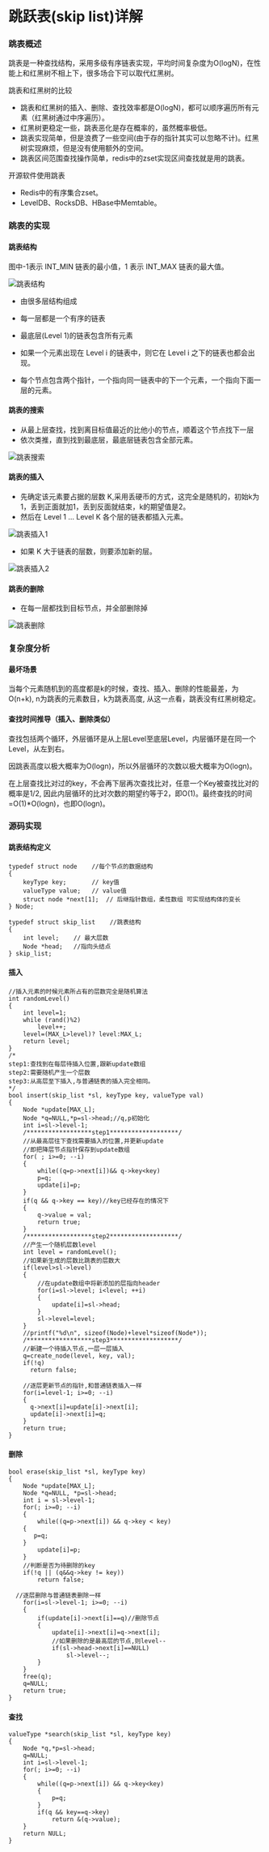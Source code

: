 # 跳跃表(skip list)详解

### 跳表概述
跳表是一种查找结构，采用多级有序链表实现，平均时间复杂度为O(logN)，在性能上和红黑树不相上下，很多场合下可以取代红黑树。

跳表和红黑树的比较
- 跳表和红黑树的插入、删除、查找效率都是O(logN)，都可以顺序遍历所有元素（红黑树通过中序遍历）。
- 红黑树更稳定一些，跳表恶化是存在概率的，虽然概率极低。
- 跳表实现简单，但是浪费了一些空间(由于存的指针其实可以忽略不计)。红黑树实现麻烦，但是没有使用额外的空间。
- 跳表区间范围查找操作简单，redis中的zset实现区间查找就是用的跳表。

开源软件使用跳表
- Redis中的有序集合zset。
- LevelDB、RocksDB、HBase中Memtable。

### 跳表的实现
#### 跳表结构

图中-1表示 INT_MIN 链表的最小值，1 表示 INT_MAX 链表的最大值。

![跳表结构](images/skiplist.jpg)

- 由很多层结构组成

- 每一层都是一个有序的链表

- 最底层(Level 1)的链表包含所有元素

- 如果一个元素出现在 Level i 的链表中，则它在 Level i 之下的链表也都会出现。

- 每个节点包含两个指针，一个指向同一链表中的下一个元素，一个指向下面一层的元素。


#### 跳表的搜索
- 从最上层查找，找到离目标值最近的比他小的节点，顺着这个节点找下一层
- 依次类推，直到找到最底层，最底层链表包含全部元素。

![跳表搜索](images/skiplist_search.jpg)


#### 跳表的插入
- 先确定该元素要占据的层数 K,采用丢硬币的方式，这完全是随机的，初始k为1，丢到正面就加1，丢到反面就结束，k的期望值是2。
- 然后在 Level 1 ... Level K 各个层的链表都插入元素。

![跳表插入1](images/skiplist_insert1.jpg)

- 如果 K 大于链表的层数，则要添加新的层。

![跳表插入2](images/skiplist_insert2.jpg)

#### 跳表的删除
- 在每一层都找到目标节点，并全部删除掉

![跳表删除](images/skiplist_delete.jpg)

### 复杂度分析
#### 最坏场景
当每个元素随机到的高度都是k的时候，查找、插入、删除的性能最差，为O(n+k), n为跳表的元素数目，k为跳表高度, 从这一点看，跳表没有红黑树稳定。

#### 查找时间推导（插入、删除类似）
查找包括两个循环，外层循环是从上层Level至底层Level，内层循环是在同一个Level，从左到右。

因跳表高度以极大概率为O(logn)，所以外层循环的次数以极大概率为O(logn)。

在上层查找比对过的key，不会再下层再次查找比对，任意一个Key被查找比对的概率是1/2, 因此内层循环的比对次数的期望约等于2，即O(1)。最终查找的时间=O(1)*O(logn)，也即O(logn)。

### 源码实现
#### 跳表结构定义
```
typedef struct node    //每个节点的数据结构
{
    keyType key;       // key值
    valueType value;   // value值
    struct node *next[1];  // 后继指针数组，柔性数组 可实现结构体的变长
} Node;

typedef struct skip_list    //跳表结构
{
    int level;    // 最大层数
    Node *head;   //指向头结点
} skip_list;
```

#### 插入
```
//插入元素的时候元素所占有的层数完全是随机算法
int randomLevel()
{
    int level=1;
    while (rand()%2)
        level++;
    level=(MAX_L>level)? level:MAX_L;
    return level;
}
/*
step1:查找到在每层待插入位置,跟新update数组
step2:需要随机产生一个层数
step3:从高层至下插入,与普通链表的插入完全相同。
*/
bool insert(skip_list *sl, keyType key, valueType val)
{
    Node *update[MAX_L];
    Node *q=NULL,*p=sl->head;//q,p初始化
    int i=sl->level-1;
    /******************step1*******************/
    //从最高层往下查找需要插入的位置,并更新update
    //即把降层节点指针保存到update数组
    for( ; i>=0; --i)
    {
        while((q=p->next[i])&& q->key<key)
        p=q;
        update[i]=p;
    }
    if(q && q->key == key)//key已经存在的情况下
    {
        q->value = val;
        return true;
    }
    /******************step2*******************/
    //产生一个随机层数level
    int level = randomLevel();
    //如果新生成的层数比跳表的层数大
    if(level>sl->level)
    {
        //在update数组中将新添加的层指向header
        for(i=sl->level; i<level; ++i)
        {
            update[i]=sl->head;
        }
        sl->level=level;
    }
    //printf("%d\n", sizeof(Node)+level*sizeof(Node*));
    /******************step3*******************/
    //新建一个待插入节点,一层一层插入
    q=create_node(level, key, val);
    if(!q)
      return false;

    //逐层更新节点的指针,和普通链表插入一样
    for(i=level-1; i>=0; --i)
    {
      q->next[i]=update[i]->next[i];
      update[i]->next[i]=q;
    }
    return true;
}
```

#### 删除
```
bool erase(skip_list *sl, keyType key)
{
    Node *update[MAX_L];
    Node *q=NULL, *p=sl->head;
    int i = sl->level-1;
    for(; i>=0; --i)
    {
        while((q=p->next[i]) && q->key < key)
    {
       p=q;
    }
        update[i]=p;
    }
    //判断是否为待删除的key
    if(!q || (q&&q->key != key))
        return false;

  //逐层删除与普通链表删除一样
    for(i=sl->level-1; i>=0; --i)
    {
        if(update[i]->next[i]==q)//删除节点
        {
            update[i]->next[i]=q->next[i];
            //如果删除的是最高层的节点,则level--
            if(sl->head->next[i]==NULL)
                sl->level--;
        }
    }
    free(q);
    q=NULL;
    return true;
}
```

#### 查找
```
valueType *search(skip_list *sl, keyType key)
{
    Node *q,*p=sl->head;
    q=NULL;
    int i=sl->level-1;
    for(; i>=0; --i)
    {
        while((q=p->next[i]) && q->key<key)
        {
            p=q;
        }
        if(q && key==q->key)
            return &(q->value);
    }
    return NULL;
}
```
